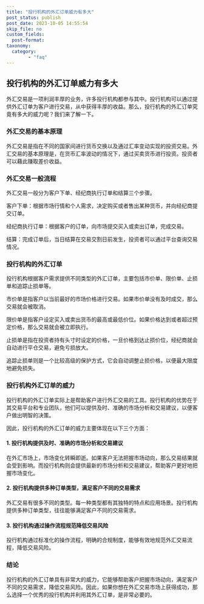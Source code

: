 ```yaml
---
title: "投行机构的外汇订单威力有多大"
post_status: publish
post_date: 2023-10-05 14:55:54
skip_file: no
custom_fields: 
  post-format: 
taxonomy:
  category:
        - "faq"
---
```


## 投行机构的外汇订单威力有多大

外汇交易是一项利润丰厚的业务，许多投行机构都参与其中。投行机构可以通过提供外汇订单为客户进行交易，从中获得丰厚的收益。那么，投行机构的外汇订单究竟有多大的威力呢？我们来了解一下。

### 外汇交易的基本原理

外汇交易是指在不同的国家间进行货币交换以及通过汇率变动实现的投资交易。外汇交易的基本原理是，在货币汇率波动的情况下，通过买卖货币进行投资。投资者可以藉此赚取差价收益。

### 外汇交易一般流程

外汇交易一般分为客户下单、经纪商执行订单和结算三个步骤。

客户下单：根据市场行情和个人需求，决定购买或者售出某种货币，并向经纪商提交订单。

经纪商执行订单：根据客户的订单，向市场提交买入或卖出订单，完成交易。

结算：完成订单后，当日结算在交易交割日前发生，投资者可以通过平台查询交易情况。

### 投行机构的外汇订单

投行机构根据客户需求提供不同类型的外汇订单，主要包括市价单、限价单、止损单和追踪止损单等。

市价单是指客户以当前最好的市场价格进行交易。如果市价单没有及时成交，那么交易就会被取消。

限价单是指客户设定买入或卖出货币的最高或最低价位。如果价格达到或者超过预定价格，那么交易就会被立即执行。

止损单是指在投资者持有头寸时设定的价格，一旦价格到达止损价位，经纪商就会自动进行平仓交易，避免亏损放大。

追踪止损单则是一个比较高级的保护方式，它会自动调整止损价格，以便最大限度地避免损失。

### 投行机构外汇订单的威力

投行机构的外汇订单实际上是帮助客户进行外汇交易的工具。投行机构的优势在于其交易平台和专业团队，他们可以提供及时、准确的市场分析和交易建议，以便客户做出明智的决策。

因此，投行机构的外汇订单的威力主要体现在以下三个方面：

#### 1. 投行机构提供及时、准确的市场分析和交易建议

在外汇市场上，市场变化转瞬即逝。如果客户无法把握市场动向，那么交易结果就会受到影响。而投行机构则会提供最新的市场分析和交易建议，帮助客户更好地把握市场变化。

#### 2. 投行机构提供多种订单类型，满足客户不同的交易需求

外汇交易有很多不同的类型。每一种类型都有其独特的特点和应用场景。投行机构提供多种订单类型，往往能够满足客户不同的交易需求。

#### 3. 投行机构通过操作流程规范降低交易风险

投行机构通过标准化的操作流程，明确的合规制度，能够有效地规范外汇交易流程，降低交易风险。

### 结论

投行机构的外汇订单具有非常大的威力，它能够帮助客户把握市场动向，满足客户不同的交易需求，降低交易风险。因此，如果你想在外汇交易市场上获得成功，那么选择一个优秀的投行机构并利用其外汇订单，是非常必要的。
